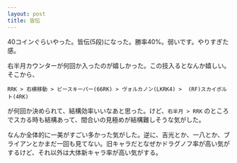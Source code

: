 ```yaml
---
layout: post
title: 皆伝
---
```


40コインぐらいやった。皆伝(5段)になった。勝率40%。弱いです。やりすぎた感。

右半月カウンターが何回か入ったのが嬉しかった。この技入るとなんか嬉しい。そこから、

```
RRK > 右横移動 > ピースキーパー(66RK) > ヴォルカノン(LKRK4) >  (RF)スカイボルト(4RK)
```

が何回か決められて、結構効率いいなあと思った。けど、`右半月 > RRK` のところでスカる時も結構あって、間合いの見極めが結構難しそうな気がした。

なんか全体的に一美がすごい多かった気がした。逆に、吉光とか、一八とか、ブライアンとかまだ一回も見てない。旧キャラだとなぜかドラグノフ率が高い気がするけど、それ以外は大体新キャラ率が高い気がする。
